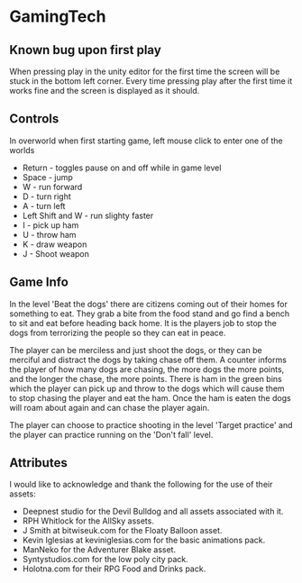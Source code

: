 # GamingTech

## Known bug upon first play

When pressing play in the unity editor for the first time the screen will be stuck in the bottom left corner. Every time pressing play after the first time
it works fine and the screen is displayed as it should.

## Controls

In overworld when first starting game, left mouse click to enter one of the worlds


- Return - toggles pause on and off while in game level
- Space - jump
- W - run forward
- D - turn right
- A - turn left
- Left Shift and W - run slighty faster
- I - pick up ham
- U - throw ham
- K - draw weapon
- J - Shoot weapon

## Game Info

In the level 'Beat the dogs' there are citizens coming out of their homes for something to eat. They grab a bite from the food stand and go find a bench to sit and eat before heading back home. It is the players job to stop the dogs from terrorizing the people so they can eat in peace. 

The player can be merciless and just shoot the dogs, or they can be merciful and distract the dogs by taking chase off them. A counter informs the player of how many dogs are chasing, the more dogs the more points, and the longer the chase, the more points. There is ham in the green bins which the player can pick up and throw to the dogs which will cause them to stop chasing the player and eat the ham. Once the ham is eaten the dogs will roam about again and can chase the player again.

The player can choose to practice shooting in the level 'Target practice' and the player can practice running on the 'Don't fall' level.

## Attributes

I would like to acknowledge and thank the following for the use of their assets:
- Deepnest studio for the Devil Bulldog and all assets associated with it.
- RPH Whitlock for the AllSky assets.
- J Smith at bitwiseuk.com for the Floaty Balloon asset.
- Kevin Iglesias at keviniglesias.com for the basic animations pack.
- ManNeko for the Adventurer Blake asset.
- Syntystudios.com for the low poly city pack.
- Holotna.com for their RPG Food and Drinks pack.






